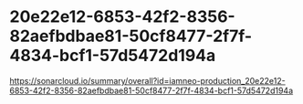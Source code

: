 # 20e22e12-6853-42f2-8356-82aefbdbae81-50cf8477-2f7f-4834-bcf1-57d5472d194a
https://sonarcloud.io/summary/overall?id=iamneo-production_20e22e12-6853-42f2-8356-82aefbdbae81-50cf8477-2f7f-4834-bcf1-57d5472d194a



